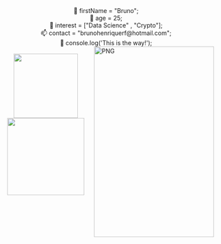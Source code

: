 
<div align="center">
 👋 firstName = "Bruno";</br>
 🎂 age = 25;</br>
 🤔 interest = ["Data Science" , "Crypto"];</br>
 📫 contact = "brunohenriquerf@hotmail.com";</br>
 🚀 console.log('This is the way!');</br>
</div>
<img align="right" alt="PNG" src="https://cdn.discordapp.com/attachments/526845054699044866/901820939879198740/mandalorian-pop-vinyl-mandalorian-funko-pop-toy-helmet-clothing-apparel-transparent-png-1380162.png" width="280" height="445" />
</br>
<div align="center">
  <a href="https://github.com/Brunohenriquerf">
  <img height="150em" src="https://github-readme-stats.vercel.app/api?username=Brunohenriquerf&show_icons=true&theme=dark&include_all_commits=true&count_private=true"/>
  <img height="180em" src="https://github-readme-stats.vercel.app/api/top-langs/?username=Brunohenriquerf&layout=compact&langs_count=7&theme=dark"/>
</div>
 
